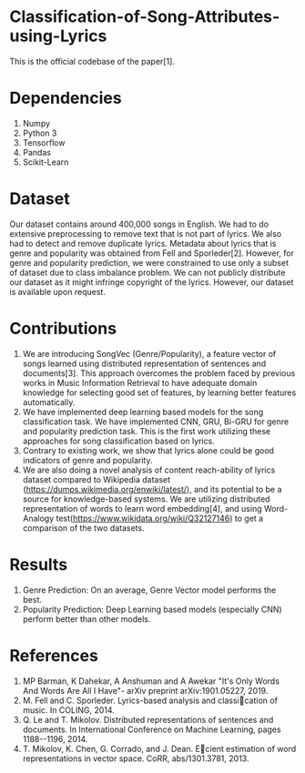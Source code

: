 # Classification-of-Song-Attributes-using-Lyrics
This is the official codebase of the paper[1].

# Dependencies
1) Numpy
2) Python 3
3) Tensorflow
4) Pandas
5) Scikit-Learn

# Dataset
Our dataset contains around 400,000 songs in English. We had to do extensive preprocessing to remove text that is not part of lyrics. We also had to detect and remove duplicate lyrics. Metadata about lyrics that is genre and popularity was obtained from Fell and Sporleder[2]. However, for genre and popularity prediction, we were constrained to use only a subset of dataset due to class imbalance problem. We can not publicly distribute our dataset as it might infringe copyright of the lyrics. However, our dataset is available upon request.

# Contributions
1) We are introducing SongVec (Genre/Popularity), a feature vector of songs learned using distributed representation of sentences and documents[3]. This approach overcomes the problem faced by previous works in Music Information Retrieval to have adequate domain knowledge for selecting good set of features, by learning better features automatically.
2) We have implemented deep learning based models for the song classification task. We have implemented CNN, GRU, Bi-GRU
for genre and popularity prediction task. This is the first work utilizing these approaches for song classification based on lyrics.
3) Contrary to existing work, we show that lyrics alone could be good indicators of genre and popularity.
4) We are also doing a novel analysis of content reach-ability of lyrics dataset compared to Wikipedia dataset (https://dumps.wikimedia.org/enwiki/latest/), and its potential to be a source for knowledge-based systems. We are utilizing distributed representation of words to learn word embedding[4], and using Word-Analogy test(https://www.wikidata.org/wiki/Q32127146) to get a comparison of the two datasets.

# Results
1) Genre Prediction: On an average, Genre Vector model performs the best.
2) Popularity Prediction: Deep Learning based models (especially CNN) perform better than other models.

# References
1) MP Barman, K Dahekar, A Anshuman and A Awekar "It's Only Words And Words Are All I Have"- arXiv preprint arXiv:1901.05227, 2019.
2) M. Fell and C. Sporleder. Lyrics-based analysis and classication of music. In COLING, 2014.
3) Q. Le and T. Mikolov. Distributed representations of sentences and documents. In International Conference on Machine Learning, pages 1188--1196, 2014.
4) T. Mikolov, K. Chen, G. Corrado, and J. Dean. Ecient estimation of word representations in vector space. CoRR, abs/1301.3781, 2013.
